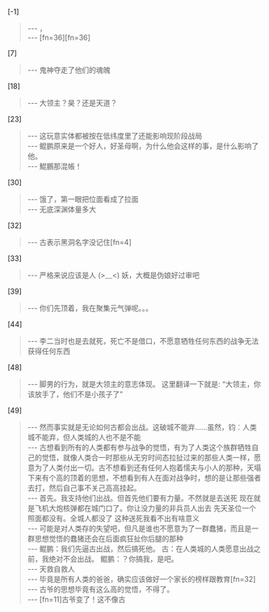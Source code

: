 
[-1] 
>--- ，<br>
>--- [fn=36][fn=36]<br>

[7] 
>--- 鬼神夺走了他们的魂魄<br>

[18] 
>--- 大领主？昊？还是天道？<br>

[23] 
>--- 这玩意实体都被按在低纬度里了还能影响现阶段战局<br>
>--- 鲲鹏原来是一个好人，好圣母啊，为什么他会这样的事，是什么影响了他。<br>
>--- 鯤鵬那混帳！<br>

[30] 
>--- 饿了，第一眼把位面看成了拉面<br>
>--- 无底深渊体量多大<br>

[32] 
>--- 古表示黑洞名字没记住[fn=4]<br>

[33] 
>--- 严格来说应该是人  (>﹏<) 妖，大概是伪娘好过审吧<br>

[39] 
>--- 你们先顶着，我在聚集元气弹呢。。。<br>

[44] 
>--- 李二当时也是去就死，死亡不是借口，不愿意牺牲任何东西的战争无法获得任何东西<br>

[48] 
>--- 脚男的行为，就是大领主的意志体现。 这里翻译一下就是:
“大领主，你该放手了，他们不是小孩子了”<br>

[49] 
>--- 然而事实就是无论如何古都会出战。这破城不能弃……虽然，钧︰人类城不能弃，但人类城的人也不是不能<br>
>--- 古想看到所有的人类都有参与战争的觉悟，有为了人类这个族群牺牲自己的觉悟，就像人类合一时那些从无穷时间态拉扯过来的那些人类一样，愿意为了人类付出一切。古不想看到还有任何人抱着懦夫与小人的那种，天塌下来有个高的顶着的思想，不想看到有人在面对战争时，想的是让那些强者去打，然后自己事不关己高高挂起。<br>
>--- 首先。我支持他们出战。但首先他们要有力量。不然就是去送死  现在就是飞机大炮核弹都在城门口了。你让没力量的非兵员人出去 先天圣位一个照面都没有。全城人都没了 这种送死我看不出有啥意义<br>
>--- 可能是对人类存的失望吧，但凡是谁也不愿意为了一群蠢猪，而且是一群思想觉悟的蠢猪还会在后面疯狂扯你后腿的那种<br>
>--- 鲲鹏：我们先逼古出战，然后搞死他。
古：在人类城的人类愿意出战之前，我绝对不会出战。
鲲鹏：？你搞我，是吧。<br>
>--- 天救自救人<br>
>--- 毕竟是所有人类的爸爸，确实应该做好一个家长的榜样跟教育[fn=32]<br>
>--- 古爷的思想毕竟有这么高的觉悟，不得了。<br>
>--- [fn=11]古爷变了！这不像古<br>
